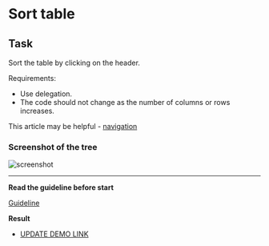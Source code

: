 # Sort table

## Task

Sort the table by clicking on the header.

Requirements:

- Use delegation.
- The code should not change as the number of columns or rows increases.

This article may be helpful - [navigation](https://learn.javascript.ru/traversing-dom#dom-navigation-tables)

### Screenshot of the tree
![screenshot](example/sort_table.png)

---
**Read the guideline before start**

[Guideline](https://github.com/mate-academy/js_task-DOM-guideline)

**Result**

- [UPDATE DEMO LINK](https://germandolia.github.io/js_sort-table-DOM/)
